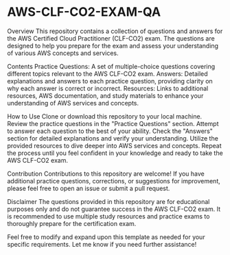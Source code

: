 # AWS-CLF-CO2-EXAM-QA

Overview
This repository contains a collection of questions and answers for the AWS Certified Cloud Practitioner (CLF-CO2) exam. The questions are designed to help you prepare for the exam and assess your understanding of various AWS concepts and services.

Contents
Practice Questions: A set of multiple-choice questions covering different topics relevant to the AWS CLF-CO2 exam.
Answers: Detailed explanations and answers to each practice question, providing clarity on why each answer is correct or incorrect.
Resources: Links to additional resources, AWS documentation, and study materials to enhance your understanding of AWS services and concepts.

How to Use
Clone or download this repository to your local machine.
Review the practice questions in the "Practice Questions" section.
Attempt to answer each question to the best of your ability.
Check the "Answers" section for detailed explanations and verify your understanding.
Utilize the provided resources to dive deeper into AWS services and concepts.
Repeat the process until you feel confident in your knowledge and ready to take the AWS CLF-CO2 exam.

Contribution
Contributions to this repository are welcome! If you have additional practice questions, corrections, or suggestions for improvement, please feel free to open an issue or submit a pull request.

Disclaimer
The questions provided in this repository are for educational purposes only and do not guarantee success in the AWS CLF-CO2 exam. It is recommended to use multiple study resources and practice exams to thoroughly prepare for the certification exam.

Feel free to modify and expand upon this template as needed for your specific requirements. Let me know if you need further assistance!
